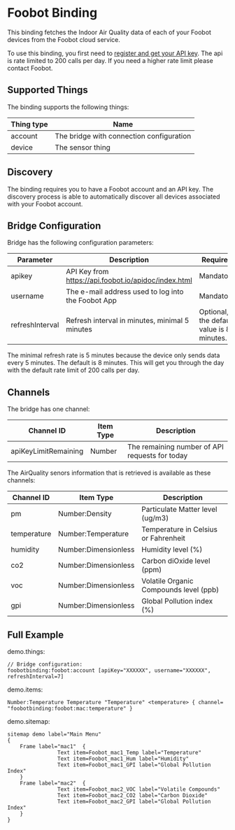 # Foobot Binding

This binding fetches the Indoor Air Quality data of each of your Foobot devices from the Foobot cloud service.

To use this binding, you first need to [register and get your API key](https://api.foobot.io/apidoc/index.html).
The api is rate limited to 200 calls per day. If you need a higher rate limit please contact Foobot.

## Supported Things

The binding supports the following things:

| Thing type  | Name
|-------------|------------------------------------------
| account     | The bridge with connection configuration
| device      | The sensor thing

## Discovery

The binding requires you to have a Foobot account and an API key.
The discovery process is able to automatically discover all devices associated with your Foobot account.

## Bridge Configuration

Bridge has the following configuration parameters:

| Parameter        | Description                                           | Required
|------------------|-------------------------------------------------------|----------
| apikey           | API Key from https://api.foobot.io/apidoc/index.html  | Mandatory
| username         | The e-mail address used to log into the Foobot App    | Mandatory
| refreshInterval  | Refresh interval in minutes, minimal 5 minutes        | Optional, the default value is 8 minutes.

The minimal refresh rate is 5 minutes because the device only sends data every 5 minutes.
The default is 8 minutes. This will get you through the day with the default rate limit of 200 calls per day.

## Channels

The bridge has one channel:

| Channel ID           | Item Type | Description
|----------------------|-----------|-----------------------------------------------
| apiKeyLimitRemaining | Number    | The remaining number of API requests for today


The AirQuality senors information that is retrieved is available as these channels:

| Channel ID        | Item Type            | Description
|-------------------|----------------------|---------------------------------------
| pm                | Number:Density       | Particulate Matter level (ug/m3)
| temperature       | Number:Temperature   | Temperature in Celsius or Fahrenheit
| humidity          | Number:Dimensionless | Humidity level (%)
| co2               | Number:Dimensionless | Carbon diOxide level (ppm)
| voc               | Number:Dimensionless | Volatile Organic Compounds level (ppb)
| gpi               | Number:Dimensionless | Global Pollution index (%)

## Full Example

demo.things:

```
// Bridge configuration:
foobotbinding:foobot:account [apiKey="XXXXXX", username="XXXXXX", refreshInterval=7]
```

demo.items:

```
Number:Temperature Temperature "Temperature" <temperature> { channel= "foobotbinding:foobot:mac:temperature" }
```

demo.sitemap:

```
sitemap demo label="Main Menu"
{
    Frame label="mac1"  {
                Text item=Foobot_mac1_Temp label="Temperature"
                Text item=Foobot_mac1_Hum label="Humidity"
                Text item=Foobot_mac1_GPI label="Global Pollution Index"
    }
    Frame label="mac2"  {
                Text item=Foobot_mac2_VOC label="Volatile Compounds"
                Text item=Foobot_mac2_CO2 label="Carbon Dioxide"
                Text item=Foobot_mac2_GPI label="Global Pollution Index"
    }
}
```
